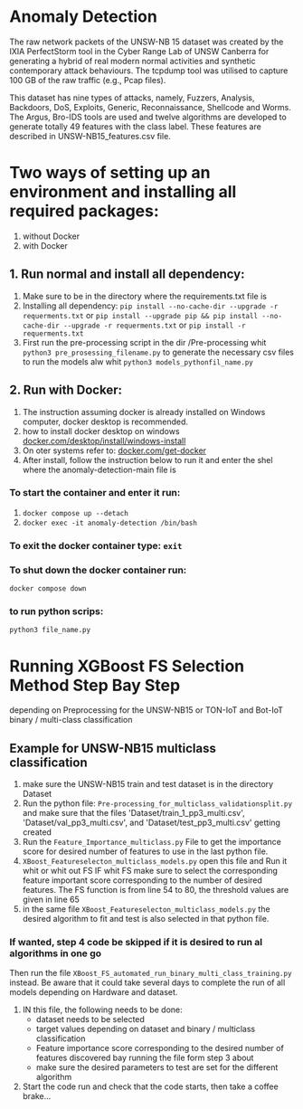 <h1> Anomaly Detection </h1>
<p> The raw network packets of the UNSW-NB 15 dataset was created by the IXIA PerfectStorm tool in the Cyber Range Lab of UNSW Canberra for generating a hybrid of real modern normal activities and synthetic contemporary attack behaviours. The tcpdump tool was utilised to capture 100 GB of the raw traffic (e.g., Pcap files). </p> 

<p> This dataset has nine types of attacks, namely, Fuzzers, Analysis, Backdoors, DoS, Exploits, Generic, Reconnaissance, Shellcode and Worms. The Argus, Bro-IDS tools are used and twelve algorithms are developed to generate totally 49 features with the class label. These features are described in UNSW-NB15_features.csv file.</p>


# Two ways of setting up an environment and installing all required packages:
1. without Docker
2. with Docker

## 1. Run normal and install all dependency:
1. Make sure to be in the directory where the requirements.txt file is
2. Installing all dependency:  `pip install --no-cache-dir --upgrade -r requerments.txt` or `pip install --upgrade pip && pip install --no-cache-dir --upgrade -r requerments.txt` or `pip install -r requerments.txt` 
3.  First run the pre-processing script in the dir /Pre-processing whit `python3 pre_prosessing_filename.py`
to generate the necessary csv files to run the models alw whit `python3 models_pythonfil_name.py`

## 2. Run with Docker:
1. The instruction assuming docker is already installed on Windows computer, docker desktop is recommended.
2. how to install docker desktop on windows [docker.com/desktop/install/windows-install](https://docs.docker.com/desktop/install/windows-install/)
3. On oter systems refer to: [docker.com/get-docker](https://docs.docker.com/get-docker/)
4. After install, follow the instruction below to run it and enter the shel where the anomaly-detection-main file is
### To start the container and enter it run:
1. `docker compose up --detach`
2. `docker exec -it anomaly-detection /bin/bash`
### To exit the docker container type: `exit`
### To shut down the docker container run: 
`docker compose down`

### to run python scrips: 
`python3 file_name.py`

# Running XGBoost FS Selection Method Step Bay Step
depending on Preprocessing for the UNSW-NB15 or TON-IoT and Bot-IoT binary / multi-class classification

## Example for UNSW-NB15 multiclass classification
1. make sure the UNSW-NB15 train and test dataset is in the directory Dataset
2. Run the python file: `Pre-processing_for_multiclass_validationsplit.py`
   and make sure that the files 'Dataset/train_1_pp3_multi.csv',
   'Dataset/val_pp3_multi.csv', and 'Dataset/test_pp3_multi.csv' getting created
3. Run the  `Feature_Importance_multiclass.py` File to get the importance score 
   for desired number of features to use in the last python file. 
4. `XBoost_Featureselecton_multiclass_models.py` open this file and
       Run it whit or whit out FS IF whit FS make sure to select the 
       corresponding feature important score corresponding to the number of desired features.
        The FS function is from line 54 to 80, the threshold values are given in line 65
5. in the same file `XBoost_Featureselecton_multiclass_models.py`
   the desired algorithm to fit and test is also selected in that python file.

### If wanted, step 4 code be skipped if it is desired to run al algorithms in one go
 Then run the file `XBoost_FS_automated_run_binary_multi_class_training.py` instead.
 Be aware that it could take several days to complete the run of all models depending on Hardware and dataset.
1. IN this file, the following needs to be done:
   - dataset needs to be selected
   - target values depending on dataset and binary / multiclass classification 
   - Feature importance score corresponding to the desired number of features discovered bay running the file form step 3 about
   - make sure the desired parameters to test are set for the different algorithm 
2. Start the code run and check that the code starts, then take a coffee brake...
